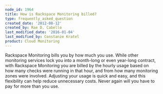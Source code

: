 ```yaml
---
node_id: 1964
title: How is Rackspace Monitoring billed?
type: frequently_asked_question
created_date: '2012-08-12'
created_by: Rae D. Cabello
last_modified_date: '2016-01-04'
last_modified_by: Constanze Kratel
product: Cloud Monitoring
---
```


Rackspace Monitoring bills you by how much you use. While other
monitoring services lock you into a month-long or even year-long
contract, with Rackspace Monitoring you are billed by the hourly usage
based on how many checks were running in that hour, and from how many
monitoring zones were involved. Adjusting your usage is quick and easy,
and this flexibility can help reduce unnecessary costs. Never again will
you have to pay for more than you use.


